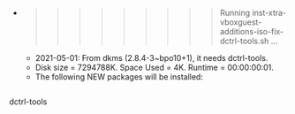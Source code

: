 * >>>>>>>>> Running inst-xtra-vboxguest-additions-iso-fix-dctrl-tools.sh ...
  * 2021-05-01: From dkms (2.8.4-3~bpo10+1), it needs dctrl-tools.
  * Disk size = 7294788K. Space Used = 4K. Runtime = 00:00:00:01.
  * The following NEW packages will be installed:
  ```bash
dctrl-tools
  ```
